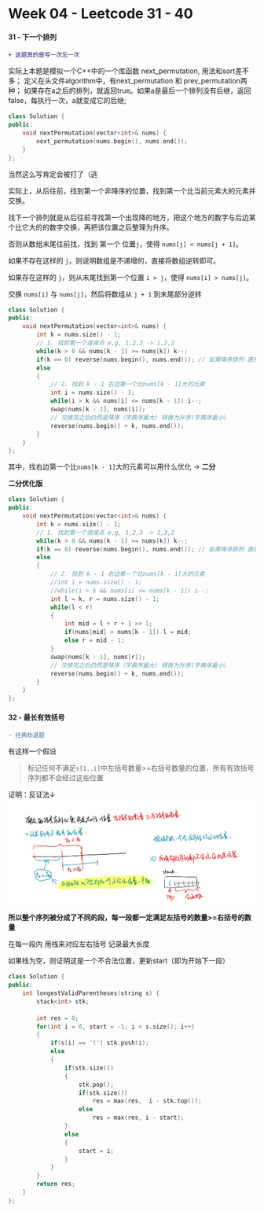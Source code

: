 <!--
 * @Description: 
 * @Versions: 
 * @Author: Vernon Cui
 * @Github: https://github.com/vernon97
 * @Date: 2020-11-22 21:28:13
 * @LastEditors: Vernon Cui
 * @LastEditTime: 2020-11-23 21:42:13
 * @FilePath: /Leetcode-notes/week04.md
-->
# Week 04 - Leetcode 31 - 40

#### 31 - 下一个排列

```diff
+ 这题真的是写一次忘一次
```

实际上本题是模拟一个C++中的一个库函数 next_permutation, 用法和sort差不多；
定义在头文件algorithm中，有next_permutation 和 prev_permutation两种；
如果存在a之后的排列，就返回true。如果a是最后一个排列没有后继，返回false，每执行一次，a就变成它的后继;

```cpp
class Solution {
public:
    void nextPermutation(vector<int>& nums) {
        next_permutation(nums.begin(), nums.end());
    }
};
```

当然这么写肯定会被打了（逃

实际上，从后往前，找到第一个非降序的位置，找到第一个比当前元素大的元素并交换。

找下一个排列就是从后往前寻找第一个出现降的地方，把这个地方的数字与后边某个比它大的的数字交换，再把该位置之后整理为升序。

否则从数组末尾往前找，找到 第一个 位置`j`，使得 `nums[j] < nums[j + 1]`。

如果不存在这样的 `j`，则说明数组是不递增的，直接将数组逆转即可。

如果存在这样的 `j`，则从末尾找到第一个位置 `i > j`，使得 `nums[i] > nums[j]`。

交换 `nums[i]` 与 `nums[j]`，然后将数组从 `j + 1` 到末尾部分逆转

```cpp
class Solution {
public:
    void nextPermutation(vector<int>& nums) {
        int k = nums.size() - 1;
        // 1. 找到第一个递减点 e,g, 1,2,3 -> 1,3,2
        while(k > 0 && nums[k - 1] >= nums[k]) k--;
        if(k == 0) reverse(nums.begin(), nums.end()); // 如果降序排列 直接反转
        else
        {
            // 2. 找到 k - 1 右边第一个比nums[k - 1]大的元素
            int i = nums.size() - 1;
            while(i > k && nums[i] <= nums[k - 1]) i--;
            swap(nums[k - 1], nums[i]);
            // 交换完之后仍然是降序（字典序最大) 转换为升序(字典序最小)
            reverse(nums.begin() + k, nums.end());
        }
    }
};
```

其中，找右边第一个比`nums[k - 1]`大的元素可以用什么优化 -> __二分__

__二分优化版__

```cpp
class Solution {
public:
    void nextPermutation(vector<int>& nums) {
        int k = nums.size() - 1;
        // 1. 找到第一个递减点 e,g, 1,2,3 -> 1,3,2
        while(k > 0 && nums[k - 1] >= nums[k]) k--;
        if(k == 0) reverse(nums.begin(), nums.end()); // 如果降序排列 直接反转
        else
        {
            // 2. 找到 k - 1 右边第一个比nums[k - 1]大的元素
            //int i = nums.size() - 1;
            //while(i > k && nums[i] <= nums[k - 1]) i--;
            int l = k, r = nums.size() - 1;
            while(l < r)
            {
                int mid = l + r + 1 >> 1;
                if(nums[mid] > nums[k - 1]) l = mid;
                else r = mid - 1;
            }
            swap(nums[k - 1], nums[r]);
            // 交换完之后仍然是降序（字典序最大) 转换为升序(字典序最小)
            reverse(nums.begin() + k, nums.end());
        }
    }
};
```

#### 32 - 最长有效括号

```diff
- 经典劝退题
```

有这样一个假设
> 标记任何不满足`s[1..i]`中左括号数量>=右括号数量的位置，所有有效括号序列都不会经过这些位置

证明：反证法↓
![avatar](figs/03.jpeg)

__所以整个序列被分成了不同的段，每一段都一定满足左括号的数量>=右括号的数量__

在每一段内 用栈来对应左右括号 记录最大长度

如果栈为空，则证明这是一个不合法位置，更新start（即为开始下一段）

```cpp
class Solution {
public:
    int longestValidParentheses(string s) {
        stack<int> stk;

        int res = 0;
        for(int i = 0, start = -1; i < s.size(); i++)
        {
            if(s[i] == '(') stk.push(i);
            else
            {
                if(stk.size())
                {
                    stk.pop();
                    if(stk.size())
                        res = max(res,  i - stk.top());
                    else
                        res = max(res, i - start);
                }
                else
                {
                    start = i;
                }
            }
        }
        return res;
    }
};
```